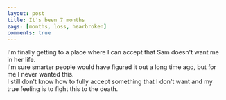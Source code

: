 ```yaml
---
layout: post
title: It's been 7 months
zags: [months, loss, hearbroken]
comments: true
---
```

I'm finally getting to a place where I can accept that Sam doesn't want me in her life.   
I'm sure smarter people would have figured it out a long time ago, but for me I never wanted this.   
I still don't know how to fully accept something that I don't want and my true feeling is to fight this to the death.